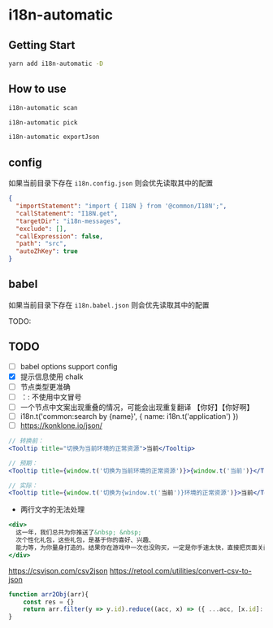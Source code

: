 # i18n-automatic

## Getting Start

```bash
yarn add i18n-automatic -D
```

## How to use

```bash
i18n-automatic scan
```

```bash
i18n-automatic pick
```

```bash
i18n-automatic exportJson
```

## config

如果当前目录下存在 `i18n.config.json` 则会优先读取其中的配置

```json
{
  "importStatement": "import { I18N } from '@common/I18N';",
  "callStatement": "I18N.get",
  "targetDir": "i18n-messages",
  "exclude": [],
  "callExpression": false,
  "path": "src",
  "autoZhKey": true
}
```

## babel

如果当前目录下存在 `i18n.babel.json` 则会优先读取其中的配置

TODO:

## TODO

- [ ] babel options support config
- [x] 提示信息使用 chalk
- [ ] 节点类型更准确
- [ ] ：: 不使用中文冒号
- [ ] 一个节点中文案出现重叠的情况，可能会出现重复翻译 【你好】【你好啊】
- [ ] i18n.t('common:search by {name}', { name: i18n.t('application') })
- [ ] https://konklone.io/json/

```jsx
// 转换前：
<Tooltip title="切换为当前环境的正常资源">当前</Tooltip>

// 预期：
<Tooltip title={window.t('切换为当前环境的正常资源')}>{window.t('当前')}</Tooltip>

// 实际：
<Tooltip title={window.t('切换为{window.t('当前')}环境的正常资源')}>当前</Tooltip>
```

- 两行文字的无法处理

```jsx
<div>
  这一年，我们总共为你推送了&nbsp; &nbsp;
  次个性化礼包，这些礼包，是基于你的喜好、兴趣、
  能力等，为你量身打造的。结果你在游戏中一次也没购买，一定是你手速太快，直接把页面关闭了对吗？
</div>
```

https://csvjson.com/csv2json
https://retool.com/utilities/convert-csv-to-json
```javascript
function arr2Obj(arr){
    const res = {}
    return arr.filter(y => y.id).reduce((acc, x) => ({ ...acc, [x.id]: x.lang || x.id }), {})
}
```
